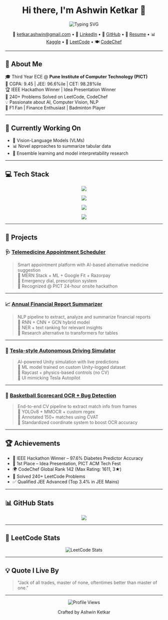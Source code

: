 <!-- GitHub Profile README for Ashwin Ketkar -->

<!-- Banner -->
<!-- Optional custom banner here -->
<!--
<p align="center">
  <img src="your-banner-url-here" alt="Ashwin Ketkar Banner" width="100%"/>
</p>
-->

<h1 align="center">Hi there, I'm Ashwin Ketkar 👋</h1>

<!-- Typing SVG -->
<p align="center">
  <img src="https://readme-typing-svg.demolab.com?font=Fira+Code&size=22&pause=1000&color=58A6FF&center=true&vCenter=true&width=500&lines=AIML+%7C+CV+%7C+NLP+Engineer;MERN+DEV;Researcher+%7C+Builder+%7C+Learner" alt="Typing SVG" />
</p>

<!-- Contact -->
<p align="center">
  📧 <a href="mailto:ketkar.ashwin@gmail.com">ketkar.ashwin@gmail.com</a> • 
  💼 <a href="https://www.linkedin.com/in/ashwin-ketkar-8a8a382a0">LinkedIn</a> • 
  🐙 <a href="https://github.com/ashkett">GitHub</a> • 
  📄 <a href="https://drive.google.com/file/d/15Byv4i9vGCfZNrKk_xVvRjclQjTk9QlF/view?usp=sharing">Resume</a> • 
  📊 <a href="https://www.kaggle.com/ashwinketkar0">Kaggle</a> • 
  🧠 <a href="https://leetcode.com/u/user2460YD/">LeetCode</a> • 
  🍽️ <a href="https://www.codechef.com/users/long_glow_42">CodeChef</a>
</p>

---

## 🧠 About Me

🎓 Third Year ECE @ **Pune Institute of Computer Technology (PICT)**  
📌 CGPA: 9.45 | JEE: 96.6%ile | CET: 98.28%ile  
🏆 IEEE Hackathon Winner | Idea Presentation Winner  
🧠 240+ Problems Solved on LeetCode, CodeChef  
💡 Passionate about AI, Computer Vision, NLP  
🎯 F1 Fan | Finance Enthusiast | Badminton Player  

---

## 💼 Currently Working On

- 🧩 Vision-Language Models (VLMs)
- 📊 Novel approaches to summarize tabular data
- 🧪 Ensemble learning and model interpretability research

---

## 💻 Tech Stack

<!-- Languages -->
<p align="center">
  <img src="https://skillicons.dev/icons?i=cpp,python,java,js,html,css,mysql" />
</p>

<!-- ML / CV / NLP -->
<p align="center">
  <img src="https://skillicons.dev/icons?i=pytorch,tensorflow,opencv,scikitlearn" />
</p>

<!-- Web Dev -->
<p align="center">
  <img src="https://skillicons.dev/icons?i=react,nodejs,express,mongodb,git" />
</p>

<!-- Tools & Extras -->
<p align="center">
  <img src="https://skillicons.dev/icons?i=unity,figma,vscode" />
</p>

---

## 🚀 Projects

### 🩺 [Telemedicine Appointment Scheduler](https://telemedx.netlify.app/)
> Smart appointment platform with AI-based alternative medicine suggestion  
🔹 MERN Stack + ML + Google Fit + Razorpay  
🔹 Emergency dial, prescription system  
🔹 Recognized @ PICT 24-hour onsite hackathon

---

### 📈 [Annual Financial Report Summarizer](#)
> NLP pipeline to extract, analyze and summarize financial reports  
🔹 RNN + CNN + GCN hybrid model  
🔹 NER + text ranking for relevant insights  
🔹 Research alternative to transformers for tables

---

### 🚗 [Tesla-style Autonomous Driving Simulator](https://github.com/harshad-k-135/autonomous_vehicular_simulation)
> AI-powered Unity simulation with live predictions  
🔹 ML model trained on custom Unity-logged dataset  
🔹 Raycast + physics-based controls (no CV)  
🔹 UI mimicking Tesla Autopilot

---

### 🏀 [Basketball Scorecard OCR + Bug Detection](#)
> End-to-end CV pipeline to extract match info from frames  
🔹 YOLOv8 + MMOCR + custom regex  
🔹 Annotated 150+ matches using CVAT  
🔹 Standardized coordinate system to boost OCR accuracy

---

## 🏆 Achievements

- 🥇 IEEE Hackathon Winner – 97.6% Diabetes Predictor Accuracy  
- 🥇 1st Place – Idea Presentation, PICT ACM Tech Fest  
- 🌍 CodeChef Global Rank 142 (Max Rating: 1611, 3★)  
- 🧠 Solved 240+ LeetCode Problems  
- ✅ Qualified JEE Advanced (Top 3.4% in JEE Mains)  

---

## 📊 GitHub Stats

<p align="center">
  <img src="https://github-readme-stats.vercel.app/api/top-langs/?username=ashkett&layout=compact&theme=radical&langs_count=6" />
</p>

---

## 🧠 LeetCode Stats

<p align="center">
  <img src="https://leetcard.jacoblin.cool/user2460YD?ext=contest" alt="LeetCode Stats" />
</p>

---

## 💡 Quote I Live By

> “Jack of all trades, master of none, oftentimes better than master of one.”

---

<p align="center">
  <img src="https://komarev.com/ghpvc/?username=ashkett&style=flat-square&color=blue" alt="Profile Views" />
</p>

<p align="center">Crafted by Ashwin Ketkar</p>
